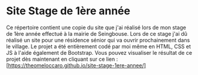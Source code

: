 # Site Stage de 1ère année

Ce répertoire contient une copie du site que j'ai réalisé lors de mon stage de 1ère année effectué à la mairie de Seingbouse.
Lors de ce stage j'ai dû réalisé un site pour une résidence sénior qui va ouvrir prochainement dans le village.
Le projet a été entièrement codé par moi même en HTML, CSS et JS à l'aide également de Bootstrap.
Vous pouvez visualiser le résultat de ce projet dès maintenant en cliquant sur ce lien : [https://theomeloccaro.github.io/site-stage-1ere-annee/]
